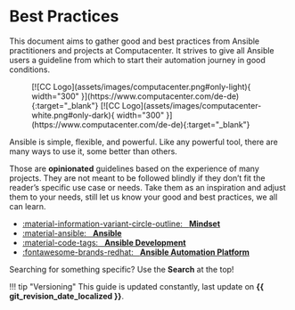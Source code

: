 # Best Practices

This document aims to gather good and best practices from Ansible practitioners and projects at Computacenter. It strives to give all Ansible users a guideline from which to start their automation journey in good conditions.

<figure markdown>
  [![CC Logo](assets/images/computacenter.png#only-light){ width="300" }](https://www.computacenter.com/de-de){:target="_blank"}
  [![CC Logo](assets/images/computacenter-white.png#only-dark){ width="300" }](https://www.computacenter.com/de-de){:target="_blank"}
  <figcaption></figcaption>
</figure>

Ansible is simple, flexible, and powerful. Like any powerful tool, there are many ways to use it, some better than others.

Those are **opinionated** guidelines based on the experience of many projects. They are not meant to be followed blindly if they don’t fit the reader’s specific use case or needs. Take them as an inspiration and adjust them to your needs, still let us know your good and best practices, we all can learn.

<div class="grid cards" markdown>

* [:material-information-variant-circle-outline: &nbsp; **Mindset**](mindset/index.md)
* [:material-ansible: &nbsp; **Ansible**](ansible/index.md)
* [:material-code-tags: &nbsp; **Ansible Development**](development/index.md)
* [:fontawesome-brands-redhat: &nbsp; **Ansible Automation Platform**](automation-platform/index.md)

</div>

Searching for something specific? Use the **Search** at the top!

!!! tip "Versioning"
    This guide is updated constantly, last update on **{{ git_revision_date_localized }}**.
